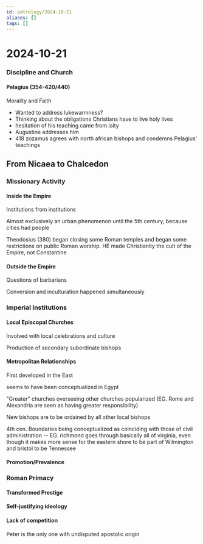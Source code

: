 ```yaml
---
id: patrology/2024-10-21
aliases: []
tags: []
---
```


# 2024-10-21

### Discipline and Church
#### Pelagius (354-420/440)
Morality and Faith
- Wanted to address lukewarmness? 
- Thinking about the obligations Christians have to live holy lives
- hesitation of his teaching came from laity
- Augustine addresses him
- 418 zozamus agrees with north african bishops and condemns Pelagius' teachings

## From Nicaea to Chalcedon
### Missionary Activity
#### Inside the Empire
Institutions from institutions

Almost exclusively an urban phenomenon until the 5th century, because cities had
people

Theodosius (380) began closing some Roman temples and began some restrictions on
public Roman worship. HE made Christianity the cult of the Empire, not
Constantine 

#### Outside the Empire
Questions of barbarians

Conversion and inculturation happened simultaneously

### Imperial Institutions
#### Local Episcopal Churches
Involved with local celebrations and culture

Production of secondary subordinate bishops

#### Metropolitan Relationships
First developed in the East

seems to have been conceptualized in Egypt 

"Greater" churches overseeing other churches popularized (EG. Rome and
Alexandria are seen as having greater responsibility)

New bishops are to be ordained by all other local bishops

4th cen. Boundaries being conceptualized as coinciding with those of civil
administration -- EG. richmond goes through basically all of virginia, even
though it makes more sense for the eastern shore to be part of Wilmington and
bristol to be Tennessee 


#### Promotion/Prevalence 

### Roman Primacy
#### Transformed Prestige


#### Self-justifying ideology

#### Lack of competition
Peter is the only one with undisputed apostolic origin














